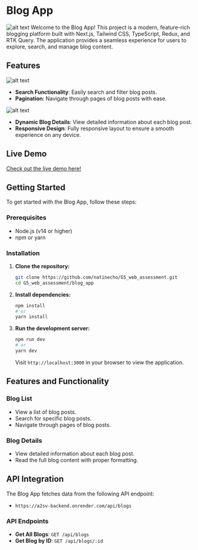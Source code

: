 
# Blog App

![alt text](blogPage-1.png)
Welcome to the Blog App! This project is a modern, feature-rich blogging platform built with Next.js, Tailwind CSS, TypeScript, Redux, and RTK Query. The application provides a seamless experience for users to explore, search, and manage blog content.

## Features
![alt text](searchresult-1.png)
- **Search Functionality**: Easily search and filter blog posts.
- **Pagination**: Navigate through pages of blog posts with ease.

![alt text](detailPage-1.png)
- **Dynamic Blog Details**: View detailed information about each blog post.
- **Responsive Design**: Fully responsive layout to ensure a smooth experience on any device.

## Live Demo

[Check out the live demo here!](https://example.com)

## Getting Started

To get started with the Blog App, follow these steps:

### Prerequisites

- Node.js (v14 or higher)
- npm or yarn

### Installation

1. **Clone the repository:**

    ```bash
    git clone https://github.com/natinecho/G5_web_assessment.git
    cd G5_web_assessment/blog_app
    ```

2. **Install dependencies:**

    ```bash
    npm install
    # or
    yarn install
    ```

3. **Run the development server:**

    ```bash
    npm run dev
    # or
    yarn dev
    ```

    Visit `http://localhost:3000` in your browser to view the application.

## Features and Functionality

### Blog List

- View a list of blog posts.
- Search for specific blog posts.
- Navigate through pages of blog posts.

### Blog Details

- View detailed information about each blog post.
- Read the full blog content with proper formatting.

## API Integration

The Blog App fetches data from the following API endpoint:

- `https://a2sv-backend.onrender.com/api/blogs`

### API Endpoints

- **Get All Blogs**: `GET /api/blogs`
- **Get Blog by ID**: `GET /api/blogs/:id`
